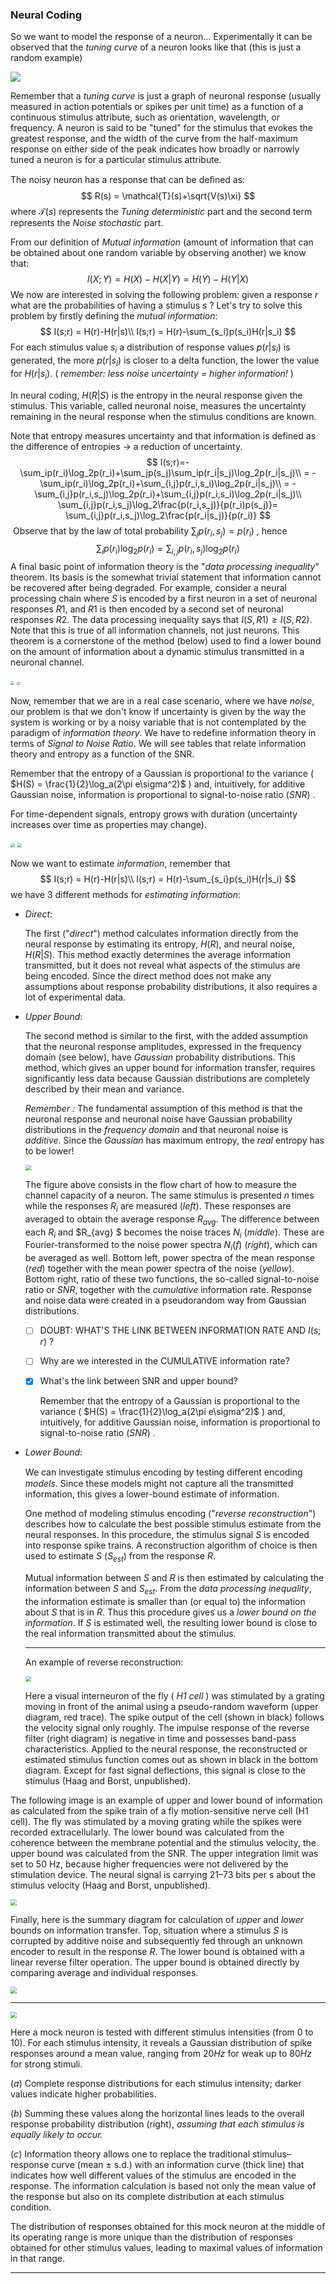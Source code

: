 ### Neural Coding

So we want to model the response of a neuron... Experimentally it can be observed that the *tuning curve* of a neuron looks like that (this is just a random example)

![](images/TC.png)

Remember that a *tuning curve* is just a graph of neuronal response (usually measured in action potentials or spikes per unit time) as a function of a continuous stimulus attribute, such as orientation, wavelength, or frequency. A neuron is said to be "tuned" for the stimulus that evokes the greatest response, and the width of the curve from the half-maximum response on either side of the peak indicates how broadly or narrowly tuned a neuron is for a particular stimulus attribute.

The noisy neuron has a response that can be deﬁned as: 
$$
R(s) = \mathcal{T}(s)+\sqrt{V(s)\xi}
$$
where $\mathcal{T}(s)$ represents the *Tuning deterministic* part and the second term represents the *Noise stochastic* part.

From our definition of *Mutual information* (amount of information that can be obtained about one random variable by observing another) we know that:
$$
I(X;Y)=H(X)-H(X|Y)=H(Y)-H(Y|X)
$$
We now are interested in solving the following problem: given a response $r​$ what are the probabilities of having a stimulus $s​$ ? Let's try to solve this problem by firstly defining the *mutual information*:
$$
I(s;r) = H(r)-H(r|s)\\
I(s;r) = H(r)-\sum_{s_i}p(s_i)H(r|s_i)
$$
For each stimulus value $s_i$ a distribution of response values $p(r|s_i)$ is generated, the more $p(r|s_i )$ is closer to a delta function, the lower the value for $H(r|s_i)​$. ( *remember: less noise uncertainty = higher information!* ) 

In neural coding, $H(R|S)$ is the entropy in the neural response given the stimulus. This variable, called neuronal noise, measures the uncertainty remaining in the neural response when the stimulus conditions are known.

Note that entropy measures uncertainty and that information is defined as the difference of entropies $\to$ a reduction of uncertainty.
$$
I(s;r)=-\sum_ip(r_i)\log_2p(r_i)+\sum_jp(s_j)\sum_ip(r_i|s_j)\log_2p(r_i|s_j)\\
= -\sum_ip(r_i)\log_2p(r_i)+\sum_{i,j}p(r_i,s_i)\log_2p(r_i|s_j)\\
= -\sum_{i,j}p(r_i,s_j)\log_2p(r_i)+\sum_{i,j}p(r_i,s_i)\log_2p(r_i|s_j)\\
\sum_{i,j}p(r_i,s_j)\log_2\frac{p(r_i,s_j)}{p(r_i)p(s_j)}= \sum_{i,j}p(r_i,s_j)\log_2\frac{p(r_i|s_j)}{p(r_i)}
$$
​			Observe that by the law of total probability $\sum_jp(r_i,s_j) = p(r_i)$ , hence
$$
\sum_ip(r_i)\log_2p(r_i) = \sum_{i,j}p(r_i,s_j)\log_2p(r_i)
$$
A final basic point of information theory is the "*data processing inequality*" theorem. Its basis is the somewhat trivial statement that information cannot be recovered after being degraded. For example, consider a neural processing chain where $S$ is encoded by a first neuron in a set of neuronal responses $R1$, and $R1$ is then encoded by a second set of neuronal responses $R2$. The data processing inequality says that $I(S, R1) ≥ I(S, R2)​$. Note that this is true of all information channels, not just neurons. This theorem is a cornerstone of the method (below) used to find a lower bound on the amount of information about a dynamic stimulus transmitted in a neuronal channel. 

<img src="images/BOX1.PNG" style="zoom:40%"/>

<img src="images/BOX2.PNG" style="zoom:35%"/>

Now, remember that we are in a real case scenario, where we have *noise*, our problem is that we don't know if uncertainty is given by the way the system is working or by a noisy variable that is not contemplated by the paradigm of *information theory*. We have to redefine information theory in terms of *Signal to Noise Ratio*. We will see tables that relate information theory and entropy as a function of the SNR.

Remember that the entropy of a Gaussian is proportional to the variance (  $H(S) = \frac{1}{2}\log_a(2\pi e\sigma^2)​$ ) and, intuitively,  for additive Gaussian noise, information is proportional to signal-to-noise ratio (*SNR*) .

For time-dependent signals, entropy grows with duration (uncertainty increases over time as properties may change).

<img src="images/BOX3.PNG" style="zoom:45%"/>

<img src="images/BOX4.PNG" style="zoom:45%"/>

Now we want to estimate *information*, remember that
$$
I(s;r) = H(r)-H(r|s)\\
  I(s;r) = H(r)-\sum_{s_i}p(s_i)H(r|s_i)
$$
we have $3​$ different methods for *estimating information*:

- *Direct*:

  The first ("*direct*") method calculates information directly from the neural response by estimating its entropy, $H(R)$, and neural noise, $H(R|S)$. This method exactly determines the average information transmitted, but it does not reveal what aspects of the stimulus are being encoded. Since the direct method does not make any assumptions about response probability distributions, it also requires a lot of experimental data.

- *Upper Bound*:

  The second method is similar to the first, with the added assumption that the neuronal response amplitudes, expressed in the frequency domain (see below), have *Gaussian* probability distributions. This method, which gives an upper bound for information transfer, requires significantly less data because Gaussian distributions are completely described by their mean and variance. 

  *Remember :* The fundamental assumption of this method is that the neuronal response and neuronal noise have Gaussian probability distributions in the *frequency domain* and that neuronal noise is *additive*.  Since the *Gaussian* has maximum entropy, the *real* entropy  has to be lower!

  <img src="images/AvgSNR.PNG" style="zoom:55%"/>  

  The figure above consists in the flow chart of how to measure the channel capacity of a neuron. The same stimulus is presented $n$ times while the responses $R_i$ are measured (*left*). These responses are averaged to obtain the average response $R_{avg}$. The difference between each $R_i$ and $R_{avg} $ becomes the noise traces $N_i$ (*middle*). These are Fourier-transformed to the noise power spectra $N_i(f)$ (*right*), which can be averaged as well. Bottom left, power spectra of the mean response (*red*) together with the mean power spectra of the noise (*yellow*). Bottom right, ratio of these two functions, the so-called signal-to-noise ratio or $SNR$, together with the *cumulative* information rate. Response and noise data were created in a pseudorandom way from Gaussian distributions.

  - [ ] DOUBT: WHAT'S THE LINK BETWEEN INFORMATION RATE AND $I(s;r)$ ?

  - [ ] Why are we interested in the CUMULATIVE information rate?

  - [x] What's the link between SNR and upper bound?

    Remember that the entropy of a Gaussian is proportional to the variance (  $H(S) = \frac{1}{2}\log_a(2\pi e\sigma^2)$ ) and, intuitively,  for additive Gaussian noise, information is proportional to signal-to-noise ratio (*SNR*) .

- *Lower Bound*:

  We can investigate stimulus encoding by testing diﬀerent encoding *models*. Since these models might not capture all the transmitted information, this gives a lower-bound estimate of information.

  One method of modeling stimulus encoding ("*reverse reconstruction*") describes how to calculate the best possible stimulus estimate from the neural responses. In this procedure, the stimulus signal $S$ is encoded into response spike trains. A reconstruction algorithm of choice is then used to estimate $S$ ($S_{est}$) from the response $R$. 

  Mutual information between $S$ and $R$ is then estimated by calculating the information between $S$ and $S_{est}$. From the *data processing inequality*, the information estimate is smaller than (or equal to) the information about $S$ that is in $R$. Thus this procedure gives us a *lower bound on the information*. If $S$ is estimated well, the resulting lower bound is close to the real information transmitted about the stimulus.

  ------

  An example of reverse reconstruction:

  <img src="images/REVREC.PNG" style="zoom:55%"/>

  Here a visual interneuron of the fly ( *H1 cell* ) was stimulated by a grating moving in front of the animal using a pseudo-random waveform (upper diagram, red trace). The spike output of the cell (shown in black) follows the velocity signal only roughly. The impulse response of the reverse filter (right diagram) is negative in time and possesses band-pass characteristics. Applied to the neural response, the reconstructed or estimated stimulus function comes out as shown in black in the bottom diagram. Except for fast signal deflections, this signal is close to the stimulus (Haag and Borst, unpublished).

The following image is an example of upper and lower bound of information as calculated from the spike train of a fly motion-sensitive nerve cell (H1 cell). The fly was stimulated by a moving grating while the spikes were recorded extracellularly. The lower bound was calculated from the coherence between the membrane potential and the stimulus velocity, the upper bound was calculated from the SNR. The upper integration limit was set to 50 Hz, because higher frequencies were not delivered by the stimulation device. The neural signal is carrying 21–73 bits per s about the stimulus velocity (Haag and Borst, unpublished).

<img src="images/INFCOH.PNG" style="zoom:65%"/>

Finally, here is the summary diagram for calculation of *upper* and *lower* bounds on information transfer. Top, situation where a stimulus $S$ is corrupted by additive noise and subsequently fed through an unknown encoder to result in the response $R$. The lower bound is obtained with a linear reverse filter operation. The upper bound is obtained directly by comparing average and individual responses.

<img src="images/SD.PNG" style="zoom:65%"/>

------

<img src="images/EX1.PNG" style="zoom:65%"/>

Here a mock neuron is tested with different stimulus intensities (from $0$ to $10$). For each stimulus intensity, it reveals a Gaussian distribution of spike responses around a mean value, ranging from $20 Hz$ for weak up to $80 Hz​$ for strong stimuli. 

$(a)$ Complete response distributions for each stimulus intensity; darker values indicate higher probabilities. 

$(b)$ Summing these values along the horizontal lines leads to the overall response probability distribution (right), *assuming that each stimulus is equally likely to occur.* 

$(c)$ Information theory allows one to replace the traditional stimulus–response curve (mean ± s.d.) with an information curve (thick line) that indicates how well different values of the stimulus are encoded in the response. The information calculation is based not only the mean value of the response but also on its complete distribution at each stimulus condition.

The distribution of responses obtained for this mock neuron at the middle of its operating range is more unique than the distribution of responses obtained for other stimulus values, leading to maximal values of information in that range.

------

